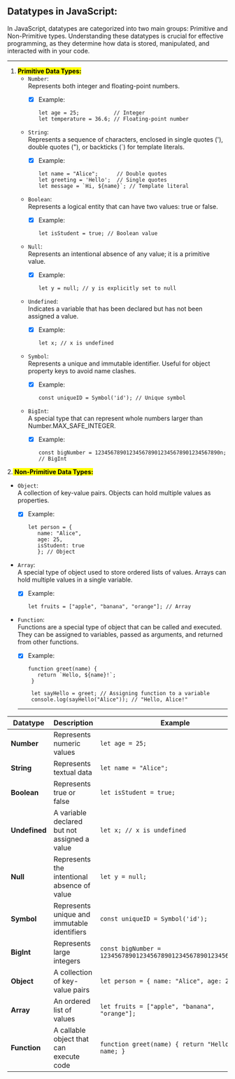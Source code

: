 ## Datatypes in JavaScript:
In JavaScript, datatypes are categorized into two main groups: Primitive and Non-Primitive types. Understanding these datatypes is crucial for effective programming, as they determine how data is stored, manipulated, and interacted with in your code.
<hr>

1. <mark>**Primitive Data Types:**</mark>
   - `Number`: <br>Represents both integer and floating-point numbers.
     - [x] Example:
           
           let age = 25;           // Integer
           let temperature = 36.6; // Floating-point number
           
   - `String`: <br>Represents a sequence of characters, enclosed in single quotes ('), double quotes ("), or backticks (`) for template literals.
      - [x] Example:

            let name = "Alice";      // Double quotes
            let greeting = 'Hello';  // Single quotes
            let message = `Hi, ${name}`; // Template literal

   - `Boolean`: <br>Represents a logical entity that can have two values: true or false.
       - [x] Example:

             let isStudent = true; // Boolean value
             
   - `Null`: <br>Represents an intentional absence of any value; it is a primitive value.
       - [x] Example:
    
             let y = null; // y is explicitly set to null

   - `Undefined`: <br>Indicates a variable that has been declared but has not been assigned a value.
       - [x] Example:

             let x; // x is undefined
 
   - `Symbol`: <br>Represents a unique and immutable identifier. Useful for object property keys to avoid name clashes.
       - [x] Example:

             const uniqueID = Symbol('id'); // Unique symbol

   - `BigInt`: <br>A special type that can represent whole numbers larger than Number.MAX_SAFE_INTEGER.
       - [x] Example:
             
             const bigNumber = 1234567890123456789012345678901234567890n; // BigInt

     
2.<mark> **Non-Primitive Data Types:**</mark>
   - `Object`: <br>A collection of key-value pairs. Objects can hold multiple values as properties.
       - [x] Example:

             let person = {
                name: "Alice",
                age: 25,
                isStudent: true
                }; // Object

   - `Array`: <br>A special type of object used to store ordered lists of values. Arrays can hold multiple values in a single variable.
       - [x] Example:

             let fruits = ["apple", "banana", "orange"]; // Array

   - `Function`: <br>Functions are a special type of object that can be called and executed. They can be assigned to variables, passed as arguments, and returned from other functions.
       - [x] Example:

             function greet(name) {
                return `Hello, ${name}!`;
              }

              let sayHello = greet; // Assigning function to a variable
              console.log(sayHello("Alice")); // "Hello, Alice!"


     <hr>

| Datatype      | Description                                        | Example                                           |
|---------------|----------------------------------------------------|---------------------------------------------------|
| **Number**    | Represents numeric values                          | `let age = 25;`                                   |
| **String**    | Represents textual data                            | `let name = "Alice";`                             |
| **Boolean**   | Represents true or false                          | `let isStudent = true;`                           |
| **Undefined** | A variable declared but not assigned a value     | `let x; // x is undefined`                        |
| **Null**      | Represents the intentional absence of value       | `let y = null;`                                  |
| **Symbol**    | Represents unique and immutable identifiers       | `const uniqueID = Symbol('id');`                 |
| **BigInt**    | Represents large integers                          | `const bigNumber = 1234567890123456789012345678901234567890n;` |
| **Object**    | A collection of key-value pairs                   | `let person = { name: "Alice", age: 25 };`      |
| **Array**     | An ordered list of values                         | `let fruits = ["apple", "banana", "orange"];`   |
| **Function**  | A callable object that can execute code           | `function greet(name) { return "Hello, " + name; }` |

